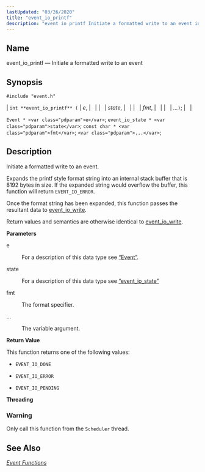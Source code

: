 ```yaml
---
lastUpdated: "03/26/2020"
title: "event_io_printf"
description: "event io printf Initiate a formatted write to an event int event io printf e state fmt Event e event io state state const char fmt Initiate a formatted write to an event Expands the printf style format string into an internal stack buffer that is 8192 bytes in size..."
---
```


<a name="apis.event_io_printf"></a> 
## Name

event_io_printf — Initiate a formatted write to an event

## Synopsis

`#include "event.h"`

| `int **event_io_printf** (` | <var class="pdparam">e</var>, |   |
|   | <var class="pdparam">state</var>, |   |
|   | <var class="pdparam">fmt</var>, |   |
|   | <var class="pdparam">...</var>`)`; |   |

`Event * <var class="pdparam">e</var>`;
`event_io_state * <var class="pdparam">state</var>`;
`const char * <var class="pdparam">fmt</var>`;
`<var class="pdparam">...</var>`;<a name="idp51581104"></a> 
## Description

Initiate a formatted write to an event.

Expands the printf style format string into an internal stack buffer that is 8192 bytes in size. If the expanded string would overflow the buffer, this function will return `EVENT_IO_ERROR`.

Once the format string has been expanded, this function passes the resultant data to [event_io_write](/momentum/3/3-api/apis-event-io-write).

Return values and semantics are otherwise identical to [event_io_write](/momentum/3/3-api/apis-event-io-write).

**<a name="idp51585536"></a> Parameters**

<dl class="variablelist">

<dt>e</dt>

<dd>

For a description of this data type see [“Event”](/momentum/3/3-api/structs-event).

</dd>

<dt>state</dt>

<dd>

For a description of this data type see [“event_io_state”](/momentum/3/3-api/structs-event-io-state)

</dd>

<dt>fmt</dt>

<dd>

The format specifier.

</dd>

<dt>...</dt>

<dd>

The variable argument.

</dd>

</dl>

**<a name="idp51594896"></a> Return Value**

This function returns one of the following values:

*   `EVENT_IO_DONE`

*   `EVENT_IO_ERROR`

*   `EVENT_IO_PENDING`

**<a name="idp51600320"></a> Threading**
### Warning

Only call this function from the `Scheduler` thread.

<a name="idp51602624"></a> 
## See Also

[*Event Functions*](/momentum/3/3-api/event)